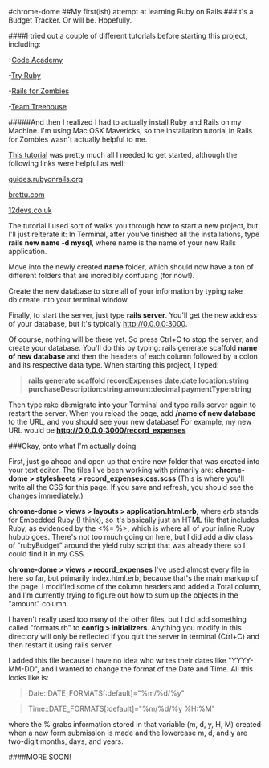 #chrome-dome
##My first(ish) attempt at learning Ruby on Rails
###It's a Budget Tracker. Or will be. Hopefully.


####I tried out a couple of different tutorials before starting this project, including:

-[Code Academy](http://www.codecademy.com/en/tracks/ruby)

-[Try Ruby](http://tryruby.org/levels/1/challenges/0)

-[Rails for Zombies](http://railsforzombies.org/levels/1)

-[Team Treehouse](http://teamtreehouse.com/library/build-a-simple-ruby-on-rails-application)

#####And then I realized I had to actually install Ruby and Rails on my Machine. I'm using Mac OSX Mavericks, so the installation tutorial in Rails for Zombies wasn't actually helpful to me.

[This tutorial](https://gorails.com/setup/osx/10.9-mavericks) was pretty much all I needed to get started, although the following links were helpful as well:

[guides.rubyonrails.org](http://guides.rubyonrails.org/getting_started.html)

[brettu.com](http://brettu.com/ruby-ruby-tips-217-installing-rails-4-0-0-on-ruby-2-0-0-p247/)

[12devs.co.uk](http://12devs.co.uk/articles/writing-a-web-application-with-ruby-on-rails/)

The tutorial I used sort of walks you through how to start a new project, but I'll just reiterate it:
In Terminal, after you've finished all the installations, type **rails new name -d mysql**, where name is the name of your new Rails application.

Move into the newly created **name** folder, which should now have a ton of different folders that are incredibly confusing (for now!). 

Create the new database to store all of your information by typing rake db:create into your terminal window.

Finally, to start the server, just type **rails server**. You'll get the new address of your database, but it's typically http://0.0.0.0:3000. 

Of course, nothing will be there yet. So press Ctrl+C to stop the server, and create your database. You'll do this by typing: rails generate scaffold **name of new database** and then the headers of each column followed by a colon and its respective data type. 
When starting this project, I typed: 
>**rails generate scaffold recordExpenses date:date location:string purchaseDescription:string amount:decimal paymentType:string**


Then type rake db:migrate into your Terminal and type rails server again to restart the server. When you reload the page, add **/name of new database** to the URL, and you should see your new database! For example, my new URL would be **http://0.0.0.0:3000/record_expenses**

###Okay, onto what I'm actually doing:

First, just go ahead and open up that entire new folder that was created into your text editor. The files I've been working with primarily are:
**chrome-dome > stylesheets > record_expenses.css.scss** (This is where you'll write all the CSS for this page. If you save and refresh, you should see the changes immediately.)

**chrome-dome > views > layouts > application.html.erb**, where *erb* stands for Embedded Ruby (I think), so it's basically just an HTML file that includes Ruby, as evidenced by the <%= %>, which is where all of your inline Ruby hubub goes.
There's not too much going on here, but I did add a div class of "rubyBudget" around the yield ruby script that was already there so I could find it in my CSS. 

**chrome-dome > views > record_expenses**
I've used almost every file in here so far, but primarily index.html.erb, because that's the main markup of the page. I modified some of the column headers and added a Total column, and I'm currently trying to figure out how to sum up the objects in the "amount" column.

I haven't really used too many of the other files, but I did add something called "formats.rb" to **config > initializers**. Anything you modify in this directory will only be reflected if you quit the server in terminal (Ctrl+C) and then restart it using rails server.

I added this file because I have no idea who writes their dates like "YYYY-MM-DD", and I wanted to change the format of the Date and Time. All this looks like is:
>Date::DATE_FORMATS[:default]="%m/%d/%y"

>Time::DATE_FORMATS[:default]="%m/%d/%y %H:%M"

where the % grabs information stored in that variable (m, d, y, H, M) created when a new form submission is made and the lowercase m, d, and y are two-digit months, days, and years. 

####MORE SOON! 




